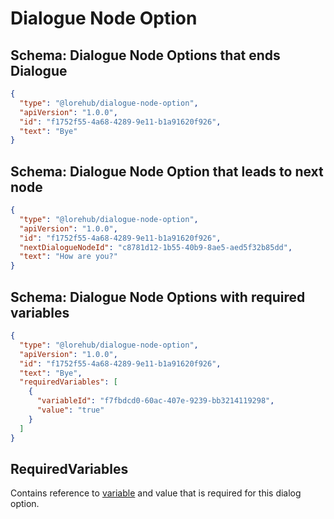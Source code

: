 # Dialogue Node Option

## Schema: Dialogue Node Options that ends Dialogue

```json
{
  "type": "@lorehub/dialogue-node-option",
  "apiVersion": "1.0.0",
  "id": "f1752f55-4a68-4289-9e11-b1a91620f926",
  "text": "Bye"
}
```

## Schema: Dialogue Node Option that leads to next node

```json
{
  "type": "@lorehub/dialogue-node-option",
  "apiVersion": "1.0.0",
  "id": "f1752f55-4a68-4289-9e11-b1a91620f926",
  "nextDialogueNodeId": "c8781d12-1b55-40b9-8ae5-aed5f32b85dd",
  "text": "How are you?"
}
```

## Schema: Dialogue Node Options with required variables

```json
{
  "type": "@lorehub/dialogue-node-option",
  "apiVersion": "1.0.0",
  "id": "f1752f55-4a68-4289-9e11-b1a91620f926",
  "text": "Bye",
  "requiredVariables": [
    {
      "variableId": "f7fbdcd0-60ac-407e-9239-bb3214119298",
      "value": "true"
    }
  ]
}
```

## RequiredVariables

Contains reference to [variable](../variable/v1.md) and value that is required for this dialog option.
